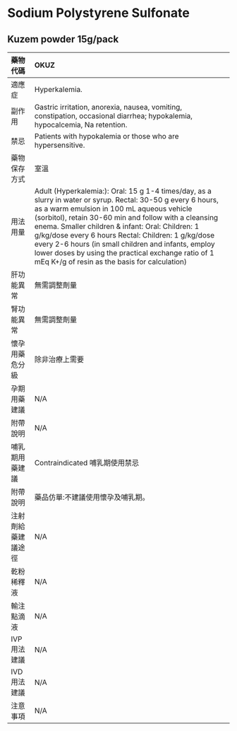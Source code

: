 # Sodium Polystyrene Sulfonate

## Kuzem powder 15g/pack

| 藥物代碼 | OKUZ |
| :--- | :--- |
| 適應症 | Hyperkalemia. |
| 副作用 | Gastric irritation, anorexia, nausea, vomiting, constipation, occasional diarrhea; hypokalemia, hypocalcemia, Na retention. |
| 禁忌 | Patients with hypokalemia or those who are hypersensitive. |
| 藥物保存方式 | 室溫 |
| 用法用量 | Adult \(Hyperkalemia:\): Oral: 15 g 1-4 times/day, as a slurry in water or syrup. Rectal: 30-50 g every 6 hours, as a warm emulsion in 100 mL aqueous vehicle \(sorbitol\), retain 30-60 min and follow with a cleansing enema. Smaller children & infant: Oral: Children: 1 g/kg/dose every 6 hours Rectal: Children: 1 g/kg/dose every 2-6 hours \(in small children and infants, employ lower doses by using the practical exchange ratio of 1 mEq K+/g of resin as the basis for calculation\) |
| 肝功能異常 | 無需調整劑量 |
| 腎功能異常 | 無需調整劑量 |
| 懷孕用藥危分級 | 除非治療上需要 |
| 孕期用藥建議 | N/A |
| 附帶說明 | N/A |
| 哺乳期用藥建議 | Contraindicated 哺乳期使用禁忌 |
| 附帶說明 | 藥品仿單:不建議使用懷孕及哺乳期。 |
| 注射劑給藥建議途徑 | N/A |
| 乾粉稀釋液 | N/A |
| 輸注點滴液 | N/A |
| IVP 用法建議 | N/A |
| IVD 用法建議 | N/A |
| 注意事項 | N/A |

